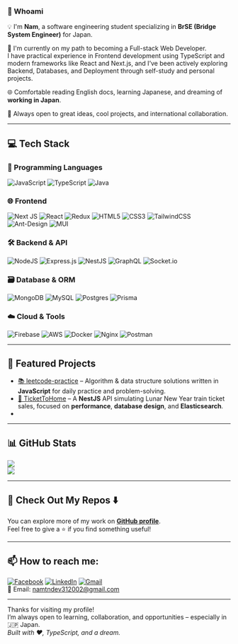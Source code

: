 ### 👋 Whoami

💡 I'm **Nam**, a software engineering student specializing in **BrSE (Bridge System Engineer)** for Japan.  

🎯 I'm currently on my path to becoming a Full-stack Web Developer.  
I have practical experience in Frontend development using TypeScript and modern frameworks like React and Next.js, and I’ve been actively exploring Backend, Databases, and Deployment through self-study and personal projects.

🌐 Comfortable reading English docs, learning Japanese, and dreaming of **working in Japan**.  

📌 Always open to great ideas, cool projects, and international collaboration.

---

## 💻 Tech Stack

### 🧠 Programming Languages
![JavaScript](https://img.shields.io/badge/javascript-%23323330.svg?style=flat&logo=javascript&logoColor=%23F7DF1E)
![TypeScript](https://img.shields.io/badge/typescript-%23007ACC.svg?style=flat&logo=typescript&logoColor=white)
![Java](https://img.shields.io/badge/java-%23ED8B00.svg?style=flat&logo=openjdk&logoColor=white)

### 🌐 Frontend
![Next JS](https://img.shields.io/badge/Next-black?style=flat&logo=next.js&logoColor=white)
![React](https://img.shields.io/badge/React-20232A?style=flat&logo=react&logoColor=61DAFB)
![Redux](https://img.shields.io/badge/redux-%23593d88.svg?style=flat&logo=redux&logoColor=white)
![HTML5](https://img.shields.io/badge/html5-%23E34F26.svg?style=flat&logo=html5&logoColor=white)
![CSS3](https://img.shields.io/badge/css3-%231572B6.svg?style=flat&logo=css3&logoColor=white)
![TailwindCSS](https://img.shields.io/badge/tailwindcss-%2338B2AC.svg?style=flat&logo=tailwind-css&logoColor=white)
![Ant-Design](https://img.shields.io/badge/-AntDesign-%230170FE?style=flat&logo=ant-design&logoColor=white)
![MUI](https://img.shields.io/badge/MUI-%230081CB.svg?style=flat&logo=mui&logoColor=white)

### 🛠 Backend & API
![NodeJS](https://img.shields.io/badge/Node.js-339933?style=flat&logo=node.js&logoColor=white)
![Express.js](https://img.shields.io/badge/express.js-%23404d59.svg?style=flat&logo=express&logoColor=%2361DAFB)
![NestJS](https://img.shields.io/badge/nestjs-%23E0234E.svg?style=flat&logo=nestjs&logoColor=white)
![GraphQL](https://img.shields.io/badge/-GraphQL-E10098?style=flat&logo=graphql&logoColor=white)
![Socket.io](https://img.shields.io/badge/Socket.io-black?style=flat&logo=socket.io&badgeColor=010101)

### 🗃️ Database & ORM
![MongoDB](https://img.shields.io/badge/MongoDB-%234ea94b.svg?style=flat&logo=mongodb&logoColor=white)
![MySQL](https://img.shields.io/badge/mysql-4479A1.svg?style=flat&logo=mysql&logoColor=white)
![Postgres](https://img.shields.io/badge/postgres-%23316192.svg?style=flat&logo=postgresql&logoColor=white)
![Prisma](https://img.shields.io/badge/Prisma-3982CE?style=flat&logo=Prisma&logoColor=white)

### ☁️ Cloud & Tools
![Firebase](https://img.shields.io/badge/firebase-a08021?style=flat&logo=firebase&logoColor=ffcd34)
![AWS](https://img.shields.io/badge/AWS-%23FF9900.svg?style=flat&logo=amazon-aws&logoColor=white)
![Docker](https://img.shields.io/badge/docker-%230db7ed.svg?style=flat&logo=docker&logoColor=white)
![Nginx](https://img.shields.io/badge/nginx-%23009639.svg?style=flat&logo=nginx&logoColor=white)
![Postman](https://img.shields.io/badge/Postman-FF6C37?style=flat&logo=postman&logoColor=white)

---

## 🚀 Featured Projects

- [📚 leetcode-practice](https://github.com/NamTNDEV/leetcode-practice) – Algorithm & data structure solutions written in **JavaScript** for daily practice and problem-solving.
- [🎫 TicketToHome](https://github.com/NamTNDEV/ticket-to-home-api) – A **NestJS** API simulating Lunar New Year train ticket sales, focused on **performance**, **database design**, and **Elasticsearch**.
- 
---

## 📊 GitHub Stats

![](https://nirzak-streak-stats.vercel.app/?user=NamTNDEV&theme=dark&hide_border=false)  
![](https://github-readme-stats.vercel.app/api/top-langs/?username=NamTNDEV&theme=dark&hide_border=false&include_all_commits=false&count_private=false&layout=compact)

---

## 📁 Check Out My Repos ⬇️

You can explore more of my work on [**GitHub profile**](https://github.com/NamTNDEV).  
Feel free to give a ⭐ if you find something useful!

---

## 📫 How to reach me:

[![Facebook](https://img.shields.io/badge/Facebook-%231877F2.svg?logo=Facebook&logoColor=white)](https://facebook.com/namtn312002) 
[![LinkedIn](https://img.shields.io/badge/LinkedIn-%230077B5.svg?logo=linkedin&logoColor=white)](https://linkedin.com/in/namtndev) 
[![Gmail](https://img.shields.io/badge/Gmail-D14836?logo=gmail&logoColor=white)](mailto:namtndev312002@gmail.com)  
📧 Email: namtndev312002@gmail.com

---

Thanks for visiting my profile!  
I’m always open to learning, collaboration, and opportunities – especially in 🇯🇵 Japan.  
*Built with ❤️, TypeScript, and a dream.*

<!-- 👨‍💻 Proudly built with GPRM (https://gprm.itsvg.in) -->
